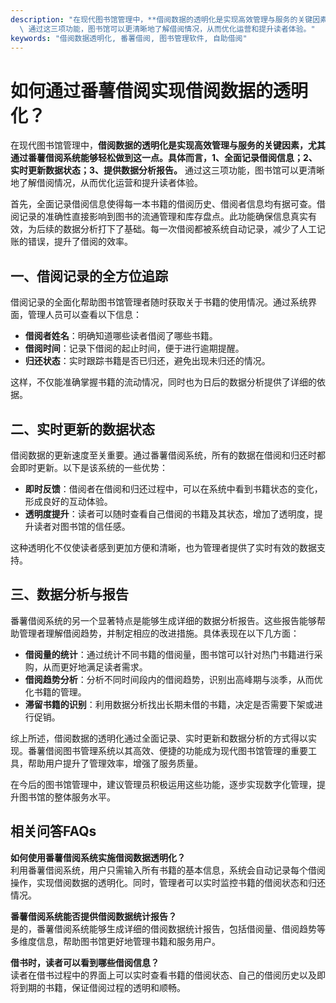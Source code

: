 ```yaml
---
description: "在现代图书馆管理中，**借阅数据的透明化是实现高效管理与服务的关键因素，尤其通过番薯借阅系统能够轻松做到这一点。具体而言，1、全面记录借阅信息；2、实时更新数据状态；3、提供数据分析报告。**\
  \ 通过这三项功能，图书馆可以更清晰地了解借阅情况，从而优化运营和提升读者体验。"
keywords: "借阅数据透明化, 番薯借阅, 图书管理软件, 自助借阅"
---
```

# 如何通过番薯借阅实现借阅数据的透明化？

在现代图书馆管理中，**借阅数据的透明化是实现高效管理与服务的关键因素，尤其通过番薯借阅系统能够轻松做到这一点。具体而言，1、全面记录借阅信息；2、实时更新数据状态；3、提供数据分析报告。** 通过这三项功能，图书馆可以更清晰地了解借阅情况，从而优化运营和提升读者体验。

首先，全面记录借阅信息使得每一本书籍的借阅历史、借阅者信息均有据可查。借阅记录的准确性直接影响到图书的流通管理和库存盘点。此功能确保信息真实有效，为后续的数据分析打下了基础。每一次借阅都被系统自动记录，减少了人工记账的错误，提升了借阅的效率。

## **一、借阅记录的全方位追踪**

借阅记录的全面化帮助图书馆管理者随时获取关于书籍的使用情况。通过系统界面，管理人员可以查看以下信息：

- **借阅者姓名**：明确知道哪些读者借阅了哪些书籍。
- **借阅时间**：记录下借阅的起止时间，便于进行逾期提醒。
- **归还状态**：实时跟踪书籍是否已归还，避免出现未归还的情况。

这样，不仅能准确掌握书籍的流动情况，同时也为日后的数据分析提供了详细的依据。

## **二、实时更新的数据状态**

借阅数据的更新速度至关重要。通过番薯借阅系统，所有的数据在借阅和归还时都会即时更新。以下是该系统的一些优势：

- **即时反馈**：借阅者在借阅和归还过程中，可以在系统中看到书籍状态的变化，形成良好的互动体验。
- **透明度提升**：读者可以随时查看自己借阅的书籍及其状态，增加了透明度，提升读者对图书馆的信任感。

这种透明化不仅使读者感到更加方便和清晰，也为管理者提供了实时有效的数据支持。

## **三、数据分析与报告**

番薯借阅系统的另一个显著特点是能够生成详细的数据分析报告。这些报告能够帮助管理者理解借阅趋势，并制定相应的改进措施。具体表现在以下几方面：

- **借阅量的统计**：通过统计不同书籍的借阅量，图书馆可以针对热门书籍进行采购，从而更好地满足读者需求。
- **借阅趋势分析**：分析不同时间段内的借阅趋势，识别出高峰期与淡季，从而优化书籍的管理。
- **滞留书籍的识别**：利用数据分析找出长期未借的书籍，决定是否需要下架或进行促销。

综上所述，借阅数据的透明化通过全面记录、实时更新和数据分析的方式得以实现。番薯借阅图书管理系统以其高效、便捷的功能成为现代图书馆管理的重要工具，帮助用户提升了管理效率，增强了服务质量。

在今后的图书馆管理中，建议管理员积极运用这些功能，逐步实现数字化管理，提升图书馆的整体服务水平。

## 相关问答FAQs

**如何使用番薯借阅系统实施借阅数据透明化？**  
利用番薯借阅系统，用户只需输入所有书籍的基本信息，系统会自动记录每个借阅操作，实现借阅数据的透明化。同时，管理者可以实时监控书籍的借阅状态和归还情况。

**番薯借阅系统能否提供借阅数据统计报告？**  
是的，番薯借阅系统能够生成详细的借阅数据统计报告，包括借阅量、借阅趋势等多维度信息，帮助图书馆更好地管理书籍和服务用户。

**借书时，读者可以看到哪些借阅信息？**  
读者在借书过程中的界面上可以实时查看书籍的借阅状态、自己的借阅历史以及即将到期的书籍，保证借阅过程的透明和顺畅。
